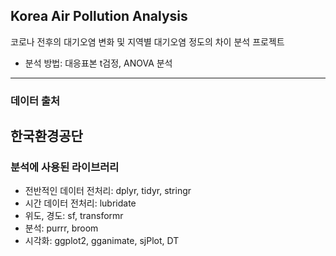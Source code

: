 ## Korea Air Pollution Analysis
코로나 전후의 대기오염 변화 및 지역별 대기오염 정도의 차이 분석 프로젝트
* 분석 방법: 대응표본 t검정, ANOVA 분석
---

### 데이터 출처
한국환경공단
---

### 분석에 사용된 라이브러리
* 전반적인 데이터 전처리: dplyr, tidyr, stringr
* 시간 데이터 전처리: lubridate
* 위도, 경도: sf, transformr
* 분석: purrr, broom
* 시각화: ggplot2, gganimate, sjPlot, DT
